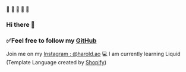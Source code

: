 🖤
🖤
🖤
🖤
🖤
### Hi there 👋

### ✅Feel free to follow my [GitHub](www.github.com/haroldao)

Join me on my [Instagram : @harold.ao](wwww.instagram.com/harold.ao)
💻 I am currently learning Liquid (Template Language created by [Shopify](wwww.shopify.com))
<!--
**haroldao/haroldao** is a ✨ _special_ ✨ repository because its `README.md` (this file) appears on your GitHub profile.-->
